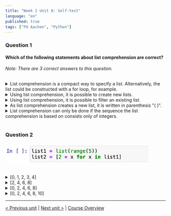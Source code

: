```yaml
---
title: "Week 2 Unit 8: Self-test"
language: "en"
published: true
tags: ["FH Aachen", "Python"]
---
```


### Question 1

#### Which of the following statements about list comprehension are correct?

*Note: There are 3 correct answers to this question.*

<br>

<details>
	<summary>List comprehension is a compact way to specify a list. Alternatively, the list could be constructed with a for loop, for example. </summary>
	✅
</details>


<details>
	<summary>Using list comprehension, it is possible to create new lists.</summary>
	✅
</details>


<details>
	<summary>Using list comprehension, it is possible to filter an existing list.</summary>
	✅
</details>


<details>
	<summary>As list comprehension creates a new list, it is written in parenthesis "( )".</summary>
	❌
</details>


<details>
	<summary>List comprehension can only be done if the sequence the list comprehension is based on consists only of integers.</summary>
	❌
</details>

<br>

### Question 2

#### 

<img src=imgs/week2_unit8_f2.png width="450"><br><br>

<details>
	<summary>[0, 1, 2, 3, 4]</summary>
	❌
</details>


<details>
	<summary>[2, 4, 6, 8]</summary>
	❌
</details>


<details>
	<summary>[0, 2, 4, 6, 8] </summary>
	✅
</details>


<details>
	<summary>[0, 2, 4, 6, 8, 10] </summary>
	❌
</details>

---

[< Previous unit](/teaching/python-mooc/week2_unit8_list_comprehension) | [Next unit >](/teaching/python-mooc/week2_assignment_questions) |
[Course Overview](/teaching/python-mooc)